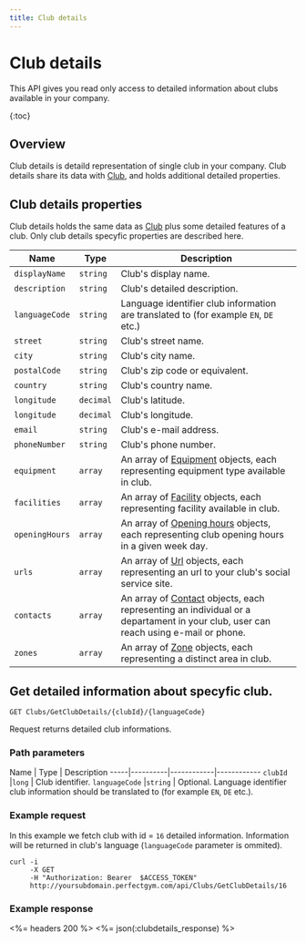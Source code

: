 ```yaml
---
title: Club details
---
```


# Club details

This API gives you read only access to detailed information about clubs
available in your company.

{:toc}



## Overview 

Club details is detaild representation of single club in your company. Club details share 
its data with [Club][Club], and holds additional detailed properties.


## Club details properties

Club details holds the same data as [Club][ClubProperties] plus some detailed features of a club.
Only club details specyfic properties are described here.


Name            		| Type    | Description
-----|------------------|----------------------
`displayName`           |`string`   | Club's display name.
`description`     		|`string`   | Club's detailed description.
`languageCode`    		|`string`   | Language identifier club information are translated to (for example `EN`, `DE` etc.)
`street`                |`string`   | Club's street name.
`city`                  |`string`   | Club's city name.
`postalCode`            |`string`   | Club's zip code or equivalent.
`country`               |`string`   | Club's country name.
`longitude`             |`decimal`  | Club's latitude.
`longitude`             |`decimal`  | Club's longitude.
`email`                 |`string`   | Club's e-mail address.
`phoneNumber`           |`string`   | Club's phone number.
`equipment`             |`array`    | An array of [Equipment][Equipment] objects, each representing equipment type available in club.
`facilities`            |`array`    | An array of [Facility][Facility] objects, each representing facility available in club.
`openingHours`          |`array`    | An array of [Opening hours][OpeningHours] objects, each representing club opening hours in a given week day.
`urls`                  |`array`    | An array of [Url][Url] objects, each representing an url to your club's social service site.
`contacts`              |`array`    | An array of [Contact][Contact] objects, each representing an individual or a departament in your club, user can reach using e-mail or phone.
`zones`                 |`array`    | An array of [Zone][Zone] objects, each representing a distinct area in club.



## Get detailed information about specyfic club.

    GET Clubs/GetClubDetails/{clubId}/{languageCode}  

Request returns detailed club informations.


### Path parameters

Name            | Type       | Description
-----|----------|------------|------------
`clubId`        |`long`      | Club identifier.
`languageCode`  |`string`    | Optional. Language identifier club information should be translated to (for example `EN`, `DE` etc.).



### Example request

In this example we fetch club with id = `16` detailed information. Information will be returned in club's language (`languageCode` parameter is ommited).

``` command-line
curl -i 
     -X GET 
     -H "Authorization: Bearer  $ACCESS_TOKEN"  
     http://yoursubdomain.perfectgym.com/api/Clubs/GetClubDetails/16     	
```


### Example response

<%= headers 200 %>
<%= json(:clubdetails_response) %>



[Club]: /api/clubs/clubs
[ClubProperties]: /api/clubs/clubs#properties 
[Contact]: /api/clubs/contact
[Equipment]: /api/clubs/equipment
[Facility]: /api/clubs/facility
[OpeningHours]: /api/clubs/openinghours
[Url]: /api/clubs/url
[Zone]: /api/clubs/zone
